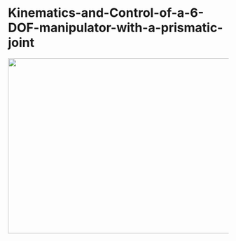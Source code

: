 # Kinematics-and-Control-of-a-6-DOF-manipulator-with-a-prismatic-joint

<img align="center" height="400" width="600" src="![image](https://github.com/Kishor-Ramesh/Kinematics-and-Control-of-a-6-DOF-manipulator-with-a-prismatic-joint/assets/86273542/487d26e9-d51c-43bf-8f1b-9eca06dff908)">
